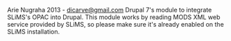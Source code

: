 Arie Nugraha 2013 - dicarve@gmail.com
Drupal 7's module to integrate SLiMS's OPAC into Drupal. This module works by reading MODS XML web service provided by SLiMS, so please make sure it's already enabled on the SLiMS installation.
